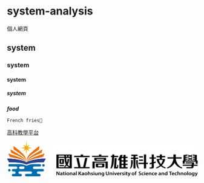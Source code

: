 # system-analysis
個人網頁
## system
### system
#### system
##### system


***food***
```
French fries🍟
```
[高科教學平台](https://elearning.nkust.edu.tw/moocs/#/home)

![1.png](1.png "高科大")
